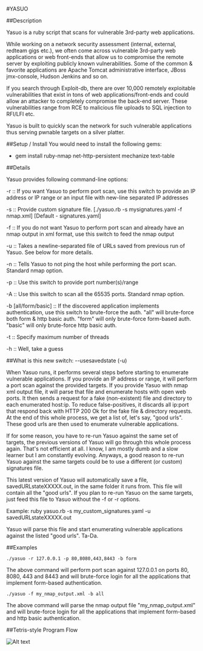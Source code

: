 #YASUO

##Description

Yasuo is a ruby script that scans for vulnerable 3rd-party web applications.

While working on a network security assessment (internal, external, redteam
gigs etc.), we often come across vulnerable 3rd-party web applications or web
front-ends that allow us to compromise the remote server by exploiting publicly
known vulnerabilities. Some of the common & favorite applications are Apache
Tomcat administrative interface, JBoss jmx-console, Hudson Jenkins and so on.

If you search through Exploit-db, there are over 10,000 remotely exploitable
vulnerabilities that exist in tons of web applications/front-ends and could
allow an attacker to completely compromise the back-end server. These
vulnerabilities range from RCE to malicious file uploads to SQL injection to
RFI/LFI etc.

Yasuo is built to quickly scan the network for such vulnerable applications
thus serving pwnable targets on a silver platter.

##Setup / Install
You would need to install the following gems:

- gem install ruby-nmap net-http-persistent mechanize text-table

##Details

Yasuo provides following command-line options:

-r :: If you want Yasuo to perform port scan, use this switch to provide an IP address or IP range or an input file with new-line separated IP addresses

-s :: Provide custom signature file. [./yasuo.rb -s mysignatures.yaml -f nmap.xml] [Default - signatures.yaml]

-f :: If you do not want Yasuo to perform port scan and already have an nmap output in xml format, use this switch to feed the nmap output

-u :: Takes a newline-separated file of URLs saved from previous run of Yasuo. See below for more details.

-n :: Tells Yasuo to not ping the host while performing the port scan. Standard nmap option.

-p :: Use this switch to provide port number(s)/range

-A :: Use this switch to scan all the 65535 ports. Standard nmap option.

-b [all/form/basic] :: If the discovered application implements authentication, use this switch to brute-force the auth. "all" will brute-force both form & http basic auth. "form" will only brute-force form-based auth. "basic" will only brute-force http basic auth.

-t :: Specify maximum number of threads

-h :: Well, take a guess

##What is this new switch: --usesavedstate (-u)

When Yasuo runs, it performs several steps before starting to enumerate vulnerable applications. If you provide an IP address or range, it will perform a port scan against the provided targets. If you provide Yasuo with nmap xml output file, it will parse that file and enumerate hosts with open web ports. It then sends a request for a fake (non-existent) file and directory to each enumerated host:ip. To reduce false-positives, it discards all ip:port that respond back with HTTP 200 Ok for the fake file & directory requests. At the end of this whole process, we get a list of, let's say, "good urls". These good urls are then used to enumerate vulnerable applications.

If for some reason, you have to re-run Yasuo against the same set of targets, the previous versions of Yasuo will go through this whole process again. That's not efficient at all. I know, I am mostly dumb and a slow learner but I am constantly evolving. Anyways, a good reason to re-run Yasuo against the same targets could be to use a different (or custom) signatures file.

This latest version of Yasuo will automatically save a file, savedURLstateXXXXX.out, in the same folder it runs from. This file will contain all the "good urls". If you plan to re-run Yasuo on the same targets, just feed this file to Yasuo without the -f or -r options.

Example: ruby yasuo.rb -s my_custom_signatures.yaml -u savedURLstateXXXXX.out

Yasuo will parse this file and start enumerating vulnerable applications against the listed "good urls". Ta-Da.

##Examples

`./yasuo -r 127.0.0.1 -p 80,8080,443,8443 -b form`

The above command will perform port scan against 127.0.0.1 on ports 80, 8080,
443 and 8443 and will brute-force login for all the applications that implement
form-based authentication.


`./yasuo -f my_nmap_output.xml -b all`

The above command will parse the nmap output file "my_nmap_output.xml" and will
brute-force login for all the applications that implement form-based and http
basic authentication.


##Tetris-style Program Flow

![Alt text](./tetris-style-program-flow.JPG)
